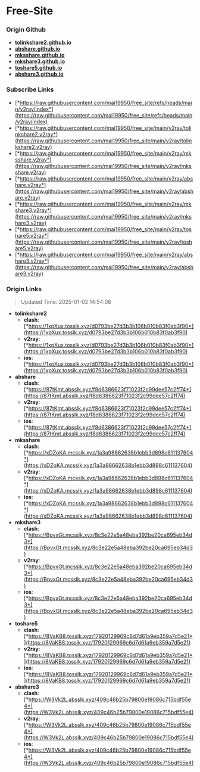 # Free-Site

### Origin Github

- [**tolinkshare2.github.io**](https://github.com/tolinkshare2/tolinkshare2.github.io)
- [**abshare.github.io**](https://github.com/abshare/abshare.github.io)
- [**mksshare.github.io**](https://github.com/mksshare/mksshare.github.io)
- [**mkshare3.github.io**](https://github.com/mkshare3/mkshare3.github.io)
- [**toshare5.github.io**](https://github.com/toshare5/toshare5.github.io)
- [**abshare3.github.io**](https://github.com/abshare3/abshare3.github.io)

### Subscribe Links

- [*https://raw.githubusercontent.com/mai19950/free_site/refs/heads/main/v2ray/index*](https://raw.githubusercontent.com/mai19950/free_site/refs/heads/main/v2ray/index)
- [*https://raw.githubusercontent.com/mai19950/free_site/main/v2ray/tolinkshare2.v2ray*](https://raw.githubusercontent.com/mai19950/free_site/main/v2ray/tolinkshare2.v2ray)
- [*https://raw.githubusercontent.com/mai19950/free_site/main/v2ray/mksshare.v2ray*](https://raw.githubusercontent.com/mai19950/free_site/main/v2ray/mksshare.v2ray)
- [*https://raw.githubusercontent.com/mai19950/free_site/main/v2ray/abshare.v2ray*](https://raw.githubusercontent.com/mai19950/free_site/main/v2ray/abshare.v2ray)
- [*https://raw.githubusercontent.com/mai19950/free_site/main/v2ray/mkshare3.v2ray*](https://raw.githubusercontent.com/mai19950/free_site/main/v2ray/mkshare3.v2ray)
- [*https://raw.githubusercontent.com/mai19950/free_site/main/v2ray/toshare5.v2ray*](https://raw.githubusercontent.com/mai19950/free_site/main/v2ray/toshare5.v2ray)
- [*https://raw.githubusercontent.com/mai19950/free_site/main/v2ray/abshare3.v2ray*](https://raw.githubusercontent.com/mai19950/free_site/main/v2ray/abshare3.v2ray)

### Origin Links

> Updated Time: 2025-01-02 14:54:08

- **tolinkshare2**
  - **clash**: [*https://1xpXux.tosslk.xyz/d0793be27d3b3b106b010b83f0ab3f90*](https://1xpXux.tosslk.xyz/d0793be27d3b3b106b010b83f0ab3f90)
  - **v2ray**: [*https://1xpXux.tosslk.xyz/d0793be27d3b3b106b010b83f0ab3f90*](https://1xpXux.tosslk.xyz/d0793be27d3b3b106b010b83f0ab3f90)
  - **ios**: [*https://1xpXux.tosslk.xyz/d0793be27d3b3b106b010b83f0ab3f90*](https://1xpXux.tosslk.xyz/d0793be27d3b3b106b010b83f0ab3f90)
- **abshare**
  - **clash**: [*https://87tKmt.absslk.xyz/f8d6386623f71023f2c99dee57c2ff74*](https://87tKmt.absslk.xyz/f8d6386623f71023f2c99dee57c2ff74)
  - **v2ray**: [*https://87tKmt.absslk.xyz/f8d6386623f71023f2c99dee57c2ff74*](https://87tKmt.absslk.xyz/f8d6386623f71023f2c99dee57c2ff74)
  - **ios**: [*https://87tKmt.absslk.xyz/f8d6386623f71023f2c99dee57c2ff74*](https://87tKmt.absslk.xyz/f8d6386623f71023f2c99dee57c2ff74)
- **mksshare**
  - **clash**: [*https://xDZoKA.mcsslk.xyz/1a3a98662638b1ebb3d898c611137604*](https://xDZoKA.mcsslk.xyz/1a3a98662638b1ebb3d898c611137604)
  - **v2ray**: [*https://xDZoKA.mcsslk.xyz/1a3a98662638b1ebb3d898c611137604*](https://xDZoKA.mcsslk.xyz/1a3a98662638b1ebb3d898c611137604)
  - **ios**: [*https://xDZoKA.mcsslk.xyz/1a3a98662638b1ebb3d898c611137604*](https://xDZoKA.mcsslk.xyz/1a3a98662638b1ebb3d898c611137604)
- **mkshare3**
  - **clash**: [*https://BpvxGt.mcsslk.xyz/8c3e22e5a48eba392be20ca695eb34d3*](https://BpvxGt.mcsslk.xyz/8c3e22e5a48eba392be20ca695eb34d3)
  - **v2ray**: [*https://BpvxGt.mcsslk.xyz/8c3e22e5a48eba392be20ca695eb34d3*](https://BpvxGt.mcsslk.xyz/8c3e22e5a48eba392be20ca695eb34d3)
  - **ios**: [*https://BpvxGt.mcsslk.xyz/8c3e22e5a48eba392be20ca695eb34d3*](https://BpvxGt.mcsslk.xyz/8c3e22e5a48eba392be20ca695eb34d3)
- **toshare5**
  - **clash**: [*https://8VaKB8.tosslk.xyz/17920129969c6d7d61a9eb359a7d5e21*](https://8VaKB8.tosslk.xyz/17920129969c6d7d61a9eb359a7d5e21)
  - **v2ray**: [*https://8VaKB8.tosslk.xyz/17920129969c6d7d61a9eb359a7d5e21*](https://8VaKB8.tosslk.xyz/17920129969c6d7d61a9eb359a7d5e21)
  - **ios**: [*https://8VaKB8.tosslk.xyz/17920129969c6d7d61a9eb359a7d5e21*](https://8VaKB8.tosslk.xyz/17920129969c6d7d61a9eb359a7d5e21)
- **abshare3**
  - **clash**: [*https://W3Vk2L.absslk.xyz/409c46b25b79800e19086c715bdf55e4*](https://W3Vk2L.absslk.xyz/409c46b25b79800e19086c715bdf55e4)
  - **v2ray**: [*https://W3Vk2L.absslk.xyz/409c46b25b79800e19086c715bdf55e4*](https://W3Vk2L.absslk.xyz/409c46b25b79800e19086c715bdf55e4)
  - **ios**: [*https://W3Vk2L.absslk.xyz/409c46b25b79800e19086c715bdf55e4*](https://W3Vk2L.absslk.xyz/409c46b25b79800e19086c715bdf55e4)
